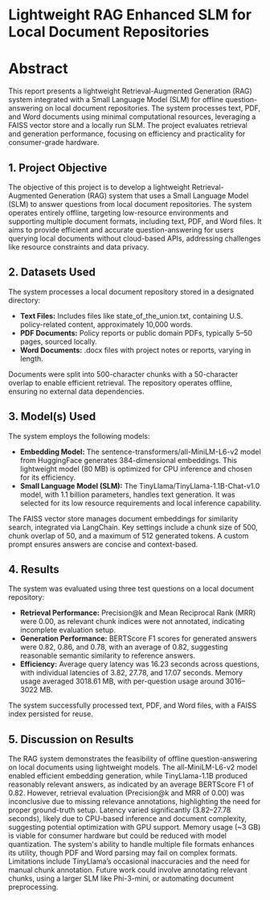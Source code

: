 # Lightweight RAG Enhanced SLM for Local Document Repositories

# Abstract

This report presents a lightweight Retrieval-Augmented Generation (RAG) system integrated with a Small Language Model (SLM) for offline question-answering on local document repositories. The system processes text, PDF, and Word documents using minimal computational resources, leveraging a FAISS vector store and a locally run SLM. The project evaluates retrieval and generation performance, focusing on efficiency and practicality for consumer-grade hardware.

## 1. Project Objective

The objective of this project is to develop a lightweight Retrieval-Augmented Generation (RAG) system that uses a Small Language Model (SLM) to answer questions from local document repositories. The system operates entirely offline, targeting low-resource environments and supporting multiple document formats, including text, PDF, and Word files. It aims to provide efficient and accurate question-answering for users querying local documents without cloud-based APIs, addressing challenges like resource constraints and data privacy.

## 2. Datasets Used

The system processes a local document repository stored in a designated directory:

- **Text Files:** Includes files like state_of_the_union.txt, containing U.S. policy-related content, approximately 10,000 words.
- **PDF Documents:** Policy reports or public domain PDFs, typically 5–50 pages, sourced locally.
- **Word Documents:** .docx files with project notes or reports, varying in length.

Documents were split into 500-character chunks with a 50-character overlap to enable efficient retrieval. The repository operates offline, ensuring no external data dependencies.

## 3. Model(s) Used

The system employs the following models:

- **Embedding Model:** The sentence-transformers/all-MiniLM-L6-v2 model from HuggingFace generates 384-dimensional embeddings. This lightweight model (80 MB) is optimized for CPU inference and chosen for its efficiency.
- **Small Language Model (SLM):** The TinyLlama/TinyLlama-1.1B-Chat-v1.0 model, with 1.1 billion parameters, handles text generation. It was selected for its low resource requirements and local inference capability.

The FAISS vector store manages document embeddings for similarity search, integrated via LangChain. Key settings include a chunk size of 500, chunk overlap of 50, and a maximum of 512 generated tokens. A custom prompt ensures answers are concise and context-based.

## 4. Results

The system was evaluated using three test questions on a local document repository:

- **Retrieval Performance:** Precision@k and Mean Reciprocal Rank (MRR) were 0.00, as relevant chunk indices were not annotated, indicating incomplete evaluation setup.
- **Generation Performance:** BERTScore F1 scores for generated answers were 0.82, 0.86, and 0.78, with an average of 0.82, suggesting reasonable semantic similarity to reference answers.
- **Efficiency:** Average query latency was 16.23 seconds across questions, with individual latencies of 3.82, 27.78, and 17.07 seconds. Memory usage averaged 3018.61 MB, with per-question usage around 3016–3022 MB.

The system successfully processed text, PDF, and Word files, with a FAISS index persisted for reuse.

## 5. Discussion on Results

The RAG system demonstrates the feasibility of offline question-answering on local documents using lightweight models. The all-MiniLM-L6-v2 model enabled efficient embedding generation, while TinyLlama-1.1B produced reasonably relevant answers, as indicated by an average BERTScore F1 of 0.82. However, retrieval evaluation (Precision@k and MRR of 0.00) was inconclusive due to missing relevance annotations, highlighting the need for proper ground-truth setup. Latency varied significantly (3.82–27.78 seconds), likely due to CPU-based inference and document complexity, suggesting potential optimization with GPU support. Memory usage (\~3 GB) is viable for consumer hardware but could be reduced with model quantization. The system's ability to handle multiple file formats enhances its utility, though PDF and Word parsing may fail on complex formats. Limitations include TinyLlama’s occasional inaccuracies and the need for manual chunk annotation. Future work could involve annotating relevant chunks, using a larger SLM like Phi-3-mini, or automating document preprocessing.